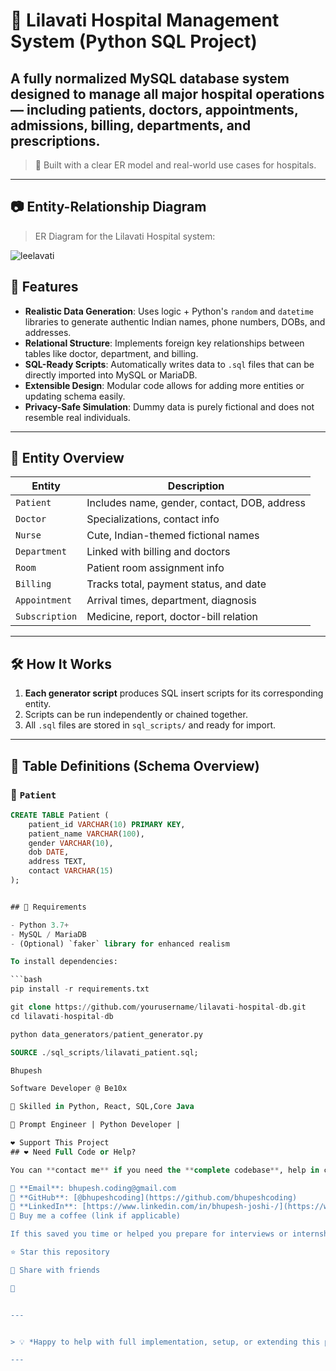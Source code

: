 # 🏥 Lilavati Hospital Management System (Python SQL Project)

A fully normalized MySQL database system designed to manage all major hospital operations — including patients, doctors, appointments, admissions, billing, departments, and prescriptions.
---

> 📌 Built with a clear ER model and real-world use cases for hospitals.
---

## 📷 Entity-Relationship Diagram

> ER Diagram for the Lilavati Hospital system:

![leelavati](https://github.com/user-attachments/assets/bd8fa746-dadf-4be2-94fd-e77694b4a0ae)



## 🚀 Features

- **Realistic Data Generation**: Uses logic + Python's `random` and `datetime` libraries to generate authentic Indian names, phone numbers, DOBs, and addresses.
- **Relational Structure**: Implements foreign key relationships between tables like doctor, department, and billing.
- **SQL-Ready Scripts**: Automatically writes data to `.sql` files that can be directly imported into MySQL or MariaDB.
- **Extensible Design**: Modular code allows for adding more entities or updating schema easily.
- **Privacy-Safe Simulation**: Dummy data is purely fictional and does not resemble real individuals.

---

## 🧩 Entity Overview

| Entity         | Description                                       |
|----------------|---------------------------------------------------|
| `Patient`      | Includes name, gender, contact, DOB, address      |
| `Doctor`       | Specializations, contact info                     |
| `Nurse`        | Cute, Indian-themed fictional names               |
| `Department`   | Linked with billing and doctors                   |
| `Room`         | Patient room assignment info                      |
| `Billing`      | Tracks total, payment status, and date            |
| `Appointment`  | Arrival times, department, diagnosis              |
| `Subscription` | Medicine, report, doctor-bill relation            |

---

## 🛠️ How It Works

1. **Each generator script** produces SQL insert scripts for its corresponding entity.
2. Scripts can be run independently or chained together.
3. All `.sql` files are stored in `sql_scripts/` and ready for import.

---


## 📐 Table Definitions (Schema Overview)

### 📌 `Patient`
```sql
CREATE TABLE Patient (
    patient_id VARCHAR(10) PRIMARY KEY,
    patient_name VARCHAR(100),
    gender VARCHAR(10),
    dob DATE,
    address TEXT,
    contact VARCHAR(15)
);


## 💽 Requirements

- Python 3.7+
- MySQL / MariaDB
- (Optional) `faker` library for enhanced realism

To install dependencies:

```bash
pip install -r requirements.txt

git clone https://github.com/yourusername/lilavati-hospital-db.git
cd lilavati-hospital-db

python data_generators/patient_generator.py

SOURCE ./sql_scripts/lilavati_patient.sql;

Bhupesh

Software Developer @ Be10x

💼 Skilled in Python, React, SQL,Core Java

🧠 Prompt Engineer | Python Developer |

❤️ Support This Project
## ❤️ Need Full Code or Help?

You can **contact me** if you need the **complete codebase**, help in customizing it for your use case, or if you're looking to integrate it into a real project or academic assignment.

📧 **Email**: bhupesh.coding@gmail.com  
🐙 **GitHub**: [@bhupeshcoding](https://github.com/bhupeshcoding)  
💬 **LinkedIn**: [https://www.linkedin.com/in/bhupesh-joshi-/](https://www.linkedin.com/in/bhupesh-joshi-/)
🍕 Buy me a coffee (link if applicable)

If this saved you time or helped you prepare for interviews or internships:

⭐ Star this repository

👥 Share with friends

👥


---


> 💡 *Happy to help with full implementation, setup, or extending this project further!*

---







